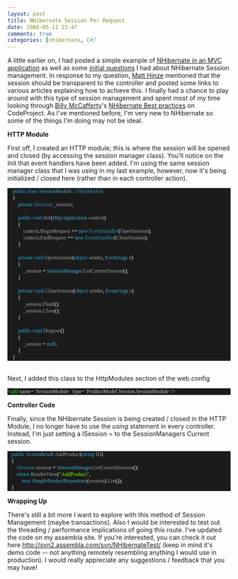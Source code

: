```yaml
---
layout: post
title: NHibernate Session Per Request
date: 2008-05-11 23:47
comments: true
categories: [nhibernate, C#]
---
```

<p>
A little earlier on, I had posted a simple example of <a href="http://svn2.assembla.com/svn/NHibernateTest/" target="_blank">NHibernate in an MVC application</a> as well as some <a href="/ryanlanciaux.com/post/NHibernate-in-an-ASPNET-MVC-application.aspx" target="_blank">initial questions</a> I had about NHibernate Session management. In response to my question, <a href="http://mhinze.com/" target="_blank">Matt Hinze</a> mentioned that the session should be transparent to the controller and posted some links to various articles explaining how to achieve this. I finally had a chance to play around with this type of session management and spent most of my time looking through <a href="http://devlicio.us/blogs/billy_mccafferty/" target="_blank">Billy McCafferty</a>&#39;s <a href="http://www.codeproject.com/KB/architecture/NHibernateBestPractices.aspx" target="_blank">NHibernate Best practices</a> on CodeProject. As I&#39;ve mentioned before, I&#39;m very new to NHibernate so some of the things I&#39;m doing may not be ideal. 
</p>
<p>
<strong>HTTP Module</strong>
</p>
<p>
First off, I created an HTTP module; this is where the session will be opened and closed (by accessing the session manager class). You&#39;ll notice on the Init that event handlers have been added. I&#39;m using the same session manager class that I was using in my last example, however, now it&#39;s being initialized / closed here (rather than in each controller action). 
</p>
<div class="code">
<!--
{\rtf1\ansi\ansicpg\lang1024\noproof65001\uc1 \deff0{\fonttbl{\f0\fnil\fcharset0\fprq1 Monaco;}}{\colortbl;??\red255\green255\blue255;\red27\green27\blue27;\red35\green180\blue235;\red71\green179\blue209;\red43\green145\blue175;\red165\green163\blue163;}??\fs18 \cf1\cb2\highlight2     \cf3 public\cf1  \cf3 class\cf1  \cf4 SessionModule\cf1  : \cf5 IHttpModule\par ??\cf1     \{\par ??        \cf3 private\cf1  \cf5 ISession\cf1  \cf6 _session\cf1 ;\par ??\par ??        \cf3 public\cf1  \cf3 void\cf1  \cf6 Init\cf1 (\cf4 HttpApplication\cf1  \cf6 context\cf1 )\par ??        \{\par ??            \cf6 context\cf1 .\cf6 BeginRequest\cf1  += \cf3 new\cf1  \cf5 EventHandler\cf1 (\cf6 BeginTransaction\cf1 );\par ??            \cf6 context\cf1 .\cf6 EndRequest\cf1  += \cf3 new\cf1  \cf5 EventHandler\cf1 (\cf6 CloseSession\cf1 );\par ??        \}\par ??\par ??        \cf3 private\cf1  \cf3 void\cf1  \cf6 BeginTransaction\cf1 (\cf3 object\cf1  \cf6 sender\cf1 , \cf4 EventArgs\cf1  \cf6 e\cf1 )\par ??        \{\par ??            \cf6 _session\cf1  = \cf4 SessionManager\cf1 .\cf6 GetCurrentSession\cf1 ();\par ??        \}\par ??\par ??        \cf3 private\cf1  \cf3 void\cf1  \cf6 CloseSession\cf1 (\cf3 object\cf1  \cf6 sender\cf1 , \cf4 EventArgs\cf1  \cf6 e\cf1 )\par ??        \{\par ??            \cf6 _session\cf1 .\cf6 Flush\cf1 ();\par ??            \cf6 _session\cf1 .\cf6 Close\cf1 ();\par ??        \}\par ??\par ??        \cf3 public\cf1  \cf3 void\cf1  \cf6 Dispose\cf1 ()\par ??        \{\par ??            \cf6 _session\cf1  = \cf3 null\cf1 ;\par ??        \}\par ??    \}}
-->
<div style="background: #1b1b1b none repeat scroll 0% 50%; font-family: Monaco; font-size: 9pt; color: white; -moz-background-clip: -moz-initial; -moz-background-origin: -moz-initial; -moz-background-inline-policy: -moz-initial">
<p style="margin: 0px">
&nbsp;&nbsp;&nbsp; <span style="color: #23b4eb">public</span> <span style="color: #23b4eb">class</span> <span style="color: #47b3d1">SessionModule</span> : <span style="color: #2b91af">IHttpModule</span>
</p>
<p style="margin: 0px">
&nbsp;&nbsp;&nbsp; {
</p>
<p style="margin: 0px">
&nbsp;&nbsp;&nbsp; &nbsp;&nbsp;&nbsp; <span style="color: #23b4eb">private</span> <span style="color: #2b91af">ISession</span> <span style="color: #a5a3a3">_session</span>;
</p>
<p style="margin: 0px">
&nbsp;
</p>
<p style="margin: 0px">
&nbsp;&nbsp;&nbsp; &nbsp;&nbsp;&nbsp; <span style="color: #23b4eb">public</span> <span style="color: #23b4eb">void</span> <span style="color: #a5a3a3">Init</span>(<span style="color: #47b3d1">HttpApplication</span> <span style="color: #a5a3a3">context</span>)
</p>
<p style="margin: 0px">
&nbsp;&nbsp;&nbsp; &nbsp;&nbsp;&nbsp; {
</p>
<p style="margin: 0px">
&nbsp;&nbsp;&nbsp; &nbsp;&nbsp;&nbsp; &nbsp;&nbsp;&nbsp; <span style="color: #a5a3a3">context</span>.<span style="color: #a5a3a3">BeginRequest</span> += <span style="color: #23b4eb">new</span> <span style="color: #2b91af">EventHandler</span>(<span style="color: #a5a3a3">OpenSession</span>);
</p>
<p style="margin: 0px">
&nbsp;&nbsp;&nbsp; &nbsp;&nbsp;&nbsp; &nbsp;&nbsp;&nbsp; <span style="color: #a5a3a3">context</span>.<span style="color: #a5a3a3">EndRequest</span> += <span style="color: #23b4eb">new</span> <span style="color: #2b91af">EventHandler</span>(<span style="color: #a5a3a3">CloseSession</span>);
</p>
<p style="margin: 0px">
&nbsp;&nbsp;&nbsp; &nbsp;&nbsp;&nbsp; }
</p>
<p style="margin: 0px">
&nbsp;
</p>
<p style="margin: 0px">
&nbsp;&nbsp;&nbsp; &nbsp;&nbsp;&nbsp; <span style="color: #23b4eb">private</span> <span style="color: #23b4eb">void</span> <span style="color: #a5a3a3">OpenSession</span>(<span style="color: #23b4eb">object</span> <span style="color: #a5a3a3">sender</span>, <span style="color: #47b3d1">EventArgs</span> <span style="color: #a5a3a3">e</span>)
</p>
<p style="margin: 0px">
&nbsp;&nbsp;&nbsp; &nbsp;&nbsp;&nbsp; {
</p>
<p style="margin: 0px">
&nbsp;&nbsp;&nbsp; &nbsp;&nbsp;&nbsp; &nbsp;&nbsp;&nbsp; <span style="color: #a5a3a3">_session</span> = <span style="color: #47b3d1">SessionManager</span>.<span style="color: #a5a3a3">GetCurrentSession</span>();
</p>
<p style="margin: 0px">
&nbsp;&nbsp;&nbsp; &nbsp;&nbsp;&nbsp; }
</p>
<p style="margin: 0px">
&nbsp;
</p>
<p style="margin: 0px">
&nbsp;&nbsp;&nbsp; &nbsp;&nbsp;&nbsp; <span style="color: #23b4eb">private</span> <span style="color: #23b4eb">void</span> <span style="color: #a5a3a3">CloseSession</span>(<span style="color: #23b4eb">object</span> <span style="color: #a5a3a3">sender</span>, <span style="color: #47b3d1">EventArgs</span> <span style="color: #a5a3a3">e</span>)
</p>
<p style="margin: 0px">
&nbsp;&nbsp;&nbsp; &nbsp;&nbsp;&nbsp; {
</p>
<p style="margin: 0px">
&nbsp;&nbsp;&nbsp; &nbsp;&nbsp;&nbsp; &nbsp;&nbsp;&nbsp; <span style="color: #a5a3a3">_session</span>.<span style="color: #a5a3a3">Flush</span>();
</p>
<p style="margin: 0px">
&nbsp;&nbsp;&nbsp; &nbsp;&nbsp;&nbsp; &nbsp;&nbsp;&nbsp; <span style="color: #a5a3a3">_session</span>.<span style="color: #a5a3a3">Close</span>();
</p>
<p style="margin: 0px">
&nbsp;&nbsp;&nbsp; &nbsp;&nbsp;&nbsp; }
</p>
<p style="margin: 0px">
&nbsp;
</p>
<p style="margin: 0px">
&nbsp;&nbsp;&nbsp; &nbsp;&nbsp;&nbsp; <span style="color: #23b4eb">public</span> <span style="color: #23b4eb">void</span> <span style="color: #a5a3a3">Dispose</span>()
</p>
<p style="margin: 0px">
&nbsp;&nbsp;&nbsp; &nbsp;&nbsp;&nbsp; {
</p>
<p style="margin: 0px">
&nbsp;&nbsp;&nbsp; &nbsp;&nbsp;&nbsp; &nbsp;&nbsp;&nbsp; <span style="color: #a5a3a3">_session</span> = <span style="color: #23b4eb">null</span>;
</p>
<p style="margin: 0px">
&nbsp;&nbsp;&nbsp; &nbsp;&nbsp;&nbsp; }
</p>
<p style="margin: 0px">
&nbsp;&nbsp;&nbsp; }
</p>
</div>
</div>
<p>
<br />
Next, I added this class to the HttpModules section of the web.config
</p>
<div class="code">
<!--
{\rtf1\ansi\ansicpg\lang1024\noproof65001\uc1 \deff0{\fonttbl{\f0\fnil\fcharset0\fprq1 Monaco;}}{\colortbl;??\red136\green208\blue232;\red27\green27\blue27;\red0\green255\blue0;\red206\green206\blue206;\red255\green0\blue255;}??\fs18 \cf1\cb2\highlight2 &lt;\cf3 add\cf1  \cf4 name\cf1 =\cf5 "\cf4 SessionModule\cf5 "\cf1  \cf4 type\cf1 =\cf5 "\cf4 ProductModel.Session.SessionModule\cf5 "\cf1 /&gt;}
-->
<div style="background: #1b1b1b none repeat scroll 0% 50%; font-family: Monaco; font-size: 9pt; color: white; -moz-background-clip: -moz-initial; -moz-background-origin: -moz-initial; -moz-background-inline-policy: -moz-initial">
<p style="margin: 0px">
<span style="color: #88d0e8">&lt;</span><span style="color: lime">add</span><span style="color: #88d0e8"> </span><span style="color: #cecece">name</span><span style="color: #88d0e8">=</span><span style="color: fuchsia">&quot;</span><span style="color: #cecece">SessionModule</span><span style="color: fuchsia">&quot;</span><span style="color: #88d0e8"> </span><span style="color: #cecece">type</span><span style="color: #88d0e8">=</span><span style="color: fuchsia">&quot;</span><span style="color: #cecece">ProductModel.Session.SessionModule</span><span style="color: fuchsia">&quot;</span><span style="color: #88d0e8">/&gt;</span>
</p>
</div>
</div>
<p>
<strong>Controller Code</strong>
</p>
<p>
Finally, since the NHibernate Session is being created / closed in the HTTP Module, I no longer have to use the <em>using</em> statement in every controller. Instead, I&#39;m just setting a ISession = to the SessionManagers Current session.
</p>
<div class="code">
<!--
{\rtf1\ansi\ansicpg\lang1024\noproof65001\uc1 \deff0{\fonttbl{\f0\fnil\fcharset0\fprq1 Monaco;}}{\colortbl;??\red255\green255\blue255;\red27\green27\blue27;\red35\green180\blue235;\red71\green179\blue209;\red165\green163\blue163;\red43\green145\blue175;\red128\green255\blue0;}??\fs18 \cf1\cb2\highlight2         \cf3 public\cf1  \cf4 ActionResult\cf1  \cf5 AddProduct\cf1 (\cf3 string\cf1  \cf5 ID\cf1 )\par ??        \{\par ??            \cf6 ISession\cf1  \cf5 session\cf1  = \cf4 SessionManager\cf1 .\cf5 GetCurrentSession\cf1 ();\par ??            \cf3 return\cf1  \cf5 RenderView\cf1 (\cf7 "AddProduct"\cf1 ,\par ??                \cf3 new\cf1  \cf4 SimpleProductRepository\cf1 (\cf5 session\cf1 ).\cf5 List\cf1 ());\par ??        \}}
-->
<div style="background: #1b1b1b none repeat scroll 0% 50%; font-family: Monaco; font-size: 9pt; color: white; -moz-background-clip: -moz-initial; -moz-background-origin: -moz-initial; -moz-background-inline-policy: -moz-initial">
<p style="margin: 0px">
&nbsp;&nbsp; <span style="color: #23b4eb">public</span> <span style="color: #47b3d1">ActionResult</span> <span style="color: #a5a3a3">AddProduct</span>(<span style="color: #23b4eb">string</span> <span style="color: #a5a3a3">ID</span>)
</p>
<p style="margin: 0px">
&nbsp;&nbsp; {
</p>
<p style="margin: 0px">
&nbsp;&nbsp; &nbsp;&nbsp;&nbsp; <span style="color: #2b91af">ISession</span> <span style="color: #a5a3a3">session</span> = <span style="color: #47b3d1">SessionManager</span>.<span style="color: #a5a3a3">GetCurrentSession</span>();
</p>
<p style="margin: 0px">
&nbsp;&nbsp; &nbsp;&nbsp;&nbsp; <span style="color: #23b4eb">return</span> <span style="color: #a5a3a3">RenderView</span>(<span style="color: #80ff00">&quot;AddProduct&quot;</span>,
</p>
<p style="margin: 0px">
&nbsp;&nbsp; &nbsp;&nbsp;&nbsp; &nbsp;&nbsp;&nbsp; <span style="color: #23b4eb">new</span> <span style="color: #47b3d1">SimpleProductRepository</span>(<span style="color: #a5a3a3">session</span>).<span style="color: #a5a3a3">List</span>());
</p>
<p style="margin: 0px">
&nbsp;&nbsp; }
</p>
</div>
</div>
<p>
<strong>Wrapping Up</strong>
</p>
<p>
There&#39;s still a bit more I want to explore with this method of Session Management (maybe transactions). Also I would be interested to test out the threading / performance implications of going this route. I&#39;ve updated the code on my assembla site. If you&#39;re interested, you can check it out here <a href="http://svn2.assembla.com/svn/NHibernateTest/" target="_blank">http://svn2.assembla.com/svn/NHibernateTest/</a> (keep in mind it&#39;s demo code -- not anything remotely resembling anything I would use in production). I would really appreciate any suggestions / feedback that you may have!
</p>

